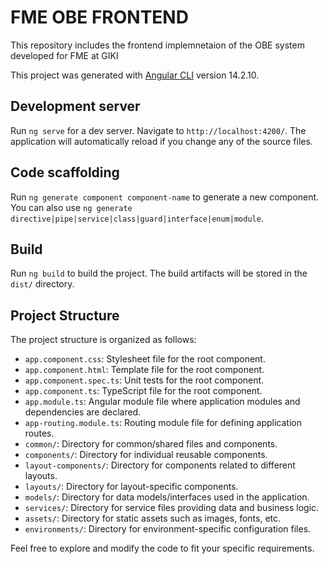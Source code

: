 # FME OBE FRONTEND

This repository includes the frontend implemnetaion of the OBE system developed for FME at GIKI

This project was generated with [Angular CLI](https://github.com/angular/angular-cli) version 14.2.10.

## Development server

Run `ng serve` for a dev server. Navigate to `http://localhost:4200/`. The application will automatically reload if you change any of the source files.

## Code scaffolding

Run `ng generate component component-name` to generate a new component. You can also use `ng generate directive|pipe|service|class|guard|interface|enum|module`.

## Build

Run `ng build` to build the project. The build artifacts will be stored in the `dist/` directory.

## Project Structure

The project structure is organized as follows:

- `app.component.css`: Stylesheet file for the root component.
- `app.component.html`: Template file for the root component.
- `app.component.spec.ts`: Unit tests for the root component.
- `app.component.ts`: TypeScript file for the root component.
- `app.module.ts`: Angular module file where application modules and dependencies are declared.
- `app-routing.module.ts`: Routing module file for defining application routes.
- `common/`: Directory for common/shared files and components.
- `components/`: Directory for individual reusable components.
- `layout-components/`: Directory for components related to different layouts.
- `layouts/`: Directory for layout-specific components.
- `models/`: Directory for data models/interfaces used in the application.
- `services/`: Directory for service files providing data and business logic.
- `assets/`: Directory for static assets such as images, fonts, etc.
- `environments/`: Directory for environment-specific configuration files.

Feel free to explore and modify the code to fit your specific requirements.
